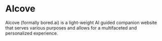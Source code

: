 # Alcove

Alcove (formally bored.ai) is a light-weight AI guided companion website that serves various purposes and allows for a multifaceted and personalized experience.
